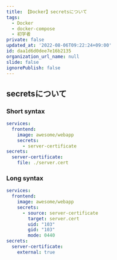 ```yaml
---
title: 【Docker】secretsについて
tags:
  - Docker
  - docker-compose
  - 初学者
private: false
updated_at: '2022-08-06T09:22:24+09:00'
id: daa1d6d0dee7e16b2135
organization_url_name: null
slide: false
ignorePublish: false
---
```

## secretsについて
### Short syntax
```docker-compose.yml
services:
  frontend:
    image: awesome/webapp
    secrets:
      - server-certificate
secrets:
  server-certificate:
    file: ./server.cert
```

### Long syntax
```docker-compose.yml
services:
  frontend:
    image: awesome/webapp
    secrets:
      - source: server-certificate
        target: server.cert
        uid: "103"
        gid: "103"
        mode: 0440
secrets:
  server-certificate:
    external: true
```
